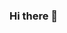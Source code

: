 ### Hi there 👋

<!--
**RavioliMiseroli/RavioliMiseroli** is a ✨ _special_ ✨ repository because its `README.md` (this file) appears on your GitHub profile.

Welcome! My name is Tina Chen (Xiaoxuan)!👩‍🎓

🥗🥗🥗LETTUCE start🥗🥗🥗


🕣 I am currently Application Developing Co-op @UPS

🔭 I’m currently working on a Discord Bot with the FFXIV API ...
🌱 I’m currently learning C# and JavaScript...
📫 How to reach me: Tinacxx1103@gmail.com...
😄 Pronouns: She/Her/Hers ...
⚡ Fun fact: I AM a FFXIV Addict... and I love taking pictures ❤

👐 

